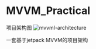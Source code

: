 # MVVM_Practical

项目架构图
![mvvml-architecture](https://user-images.githubusercontent.com/13240754/144563571-eb73dcd2-9dd1-49bd-b10d-73efe23b6283.png)



一套基于jetpack MVVM的项目架构
